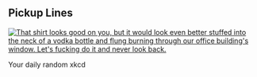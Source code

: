 ## Pickup Lines
[![That shirt looks good on you, but it would look even better stuffed into the neck of a vodka bottle and flung burning through our office building's window.  Let's fucking do it and never look back.](https://imgs.xkcd.com/comics/pickup_lines.png)](https://xkcd.com/279/ "That shirt looks good on you, but it would look even better stuffed into the neck of a vodka bottle and flung burning through our office building's window.  Let's fucking do it and never look back.")

Your daily random xkcd
